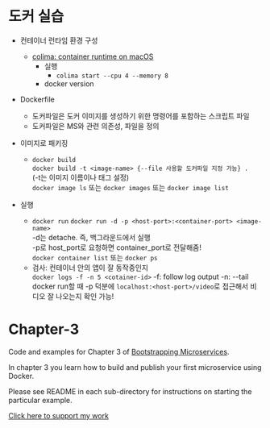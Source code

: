 # 도커 실습
- 컨테이너 런타임 환경 구성
  - [colima: container runtime on macOS](https://github.com/abiosoft/colima)  
    - 실행 
      - `colima start --cpu 4 --memory 8`
    - docker version

- Dockerfile
  - 도커파일은 도커 이미지를 생성하기 위한 명령어를 포함하는 스크립트 파일
  - 도커파일은 MS와 관련 의존성, 파일을 정의

- 이미지로 패키징
  - `docker build`  
     `docker build -t <image-name> {--file 사용할 도커파일 지정 가능} .`  
      (-t는 이미지 이름이나 태그 설정)  
     `docker image ls` 또는 `docker images` 또는 `docker image list`
- 실행
  - `docker run`
    `docker run -d -p <host-port>:<container-port> <image-name>`  
    -d는 detache. 즉, 백그라운드에서 실행  
    -p로 host_port로 요청하면 container_port로 전달해줌!  
    `docker container list`  또는 `docker ps`
  - 검사: 컨테이너 안의 앱이 잘 동작중인지  
    `docker logs -f -n 5 <cotainer-id>`
    -f: follow log output
    -n: --tail 
    docker run할 때 -p 덕분에 `localhost:<host-port>/video`로 접근해서 비디오 잘 나오는지 확인 가능!
  


# Chapter-3

Code and examples for Chapter 3 of [Bootstrapping Microservices](https://www.bootstrapping-microservices.com).

In chapter 3 you learn how to build and publish your first microservice using Docker.

Please see README in each sub-directory for instructions on starting the particular example.

[Click here to support my work](https://www.codecapers.com.au/about#support-my-work)
